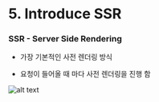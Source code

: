 # 5. Introduce SSR

### SSR - Server Side Rendering
- 가장 기본적인 사전 렌더링 방식

- 요청이 들어올 때 마다 사전 렌더링을 진행 함

![alt text](https://blog.kakaocdn.net/dn/QiWhJ/btsJn81PoOX/UCaX7TU5g9PPLKVT2St1D0/img.jpg)